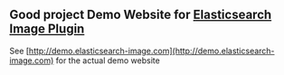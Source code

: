 Good project
Demo Website for [Elasticsearch Image Plugin](https://github.com/kzwang/elasticsearch-image)
----

See [http://demo.elasticsearch-image.com](http://demo.elasticsearch-image.com) for the actual demo website

